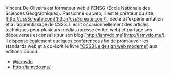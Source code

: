 Vincent De Oliveira est formateur web à l'ENSG (École Nationale des Sciences Géographiques). Passionné du web, il est le créateur du site [http://css3create.com](http://css3create.com/), dédié à l'expérimentation et à l'apprentissage de CSS3. Il écrit occasionnellement des articles techniques pour plusieurs médias (presse écrite, web) et partage ses découvertes et conseils sur son blog [http://iamvdo.me](http://iamvdo.me/). Il dispense également quelques conférences afin de promouvoir les standards web et a co-écrit le livre ["CSS3 Le design web moderne"](http://www.amazon.fr/gp/product/2100578669/ref=as_li_ss_tl?ie=UTF8&tag=letraide13h3-21&linkCode=as2&camp=1642&creative=19458&creativeASIN=2100578669) aux éditions Dunod.

- [@iamvdo](https://twitter.com/iamvdo)
- <http://iamvdo.me/>


